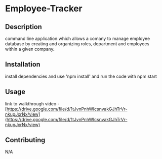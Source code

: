 # Employee-Tracker

## Description

command line application which allows a comany to manage employee database by creating and organizing roles, department and employees within a given company.

## Installation

install dependencies and use 'npm install' and run the code with npm start

## Usage

link to walkthrough video - [https://drive.google.com/file/d/1tJvnPnhWIcsnvakGJhTrVr-nkupJxrNx/view](https://drive.google.com/file/d/1tJvnPnhWIcsnvakGJhTrVr-nkupJxrNx/view)

## Contributing 

N/A

